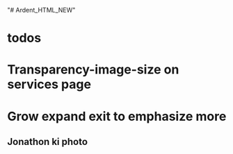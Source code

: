 "# Ardent_HTML_NEW" 
# todos 

# Transparency-image-size on services page

# Grow expand exit to emphasize more

## Jonathon ki photo